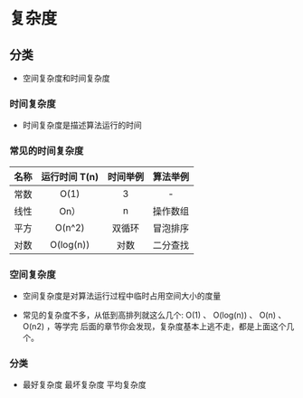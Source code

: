 # 复杂度

## 分类
* 空间复杂度和时间复杂度

### 时间复杂度

* 时间复杂度是描述算法运行的时间

### 常见的时间复杂度

| 名称 |  运行时间 T(n)   | 时间举例 |   算法举例   |
| :--: | :------: | :--------------: | :------------: |
| 常数 |       O(1)      |    3   |      -      |
| 线性 | On） | n | 操作数组 |
| 平方 | O(n^2) | 双循环 | 冒泡排序 |
| 对数 | O(log(n)) | 对数 | 二分查找 |

### 空间复杂度

* 空间复杂度是对算法运行过程中临时占用空间大小的度量

* 常见的复杂度不多，从低到高排列就这么几个: O(1) 、 O(log(n)) 、 O(n) 、 O(n2) ，等学完 后面的章节你会发现，复杂度基本上逃不走，都是上面这个几个。

### 分类

* 最好复杂度  最坏复杂度  平均复杂度
